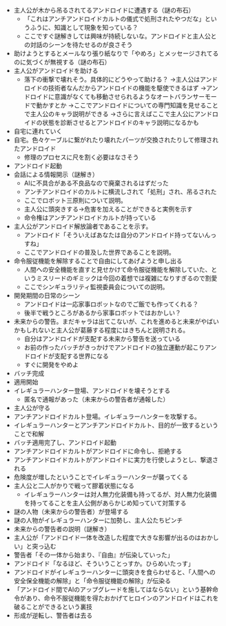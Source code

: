 * 主人公が木から吊るされてるアンドロイドに遭遇する（謎の布石）
  * 「これはアンチアンドロイドカルトの儀式で処刑されたやつだな」というふうに、知識として現象を知っている？
  * ここですぐ謎解きしては興味が持続しないな。アンドロイドと主人公との対話のシーンを待たせるのが良さそう
* 助けようとするとメールなり張り紙なりで「やめろ」とメッセージされてるのに気づくが無視する（謎の布石）
* 主人公がアンドロイドを助ける
  * 落下の衝撃で壊れそう。具体的にどうやって助ける？
    →主人公はアンドロイドの技術者なんだからアンドロイドの機能を駆使できるはず
    →アンドロイドに意識がなくても移動させられるようなオートバランサーモードで動かすとか
    →ここでアンドロイドについての専門知識を見せることで主人公のキャラ説明ができる
    →さらに言えばここで主人公にアンドロイドの状態を診断させるとアンドロイドのキャラ説明になるかも
* 自宅に連れていく
* 自宅。色々ケーブルに繋がれたり壊れたパーツが交換されたりして修理されたアンドロイド
  * 修理のプロセスに尺を割く必要はなさそう
* アンドロイド起動
* 会話による情報開示（謎解き）
  * AIに不具合がある不良品なので廃棄されるはずだった
  * アンチアンドロイドのカルトに横流しされて「処刑」され、吊るされた
  * ここでロボット三原則について説明。
  * 主人公に頭突きする→危害を加えることができると実例を示す
  * 命令権はアンチアンドロイドカルトが持っている
* 主人公がアンドロイド解放論者であることを示す。
  * アンドロイド「そういえばあなたは自分のアンドロイド持ってないんっすね」
  * ここでアンドロイドの普及した世界であることを説明。
* 命令服従機能を解除することで自由にしてあげようと申し出る
  * 人間への安全機能を直すと見せかけて命令服従機能を解除していた、というミスリードのギミックは今回の着想では複雑になりすぎるので割愛
  * ここでシンギュラリティ監視委員会についての説明。
* 開発期間の日常のシーン
  * アンドロイドは一応家事ロボットなのでご飯でも作ってくれる？
  * 後半で戦うところがあるから家事ロボットではおかしい？
* 未来からの警告。まだキャラは出てこないが、これを進めると未来がやばいかもしれないと主人公が葛藤する程度にはきちんと説明される。
  * 自分はアンドロイドが支配する未来から警告を送っている
  * お前の作ったバッチがきっかけでアンドロイドの独立運動が起こりアンドロイドが支配する世界になる
  * すぐに開発をやめよ
* バッチ完成
* 適用開始
* イレギュラーハンター登場、アンドロイドを壊そうとする
  * 匿名で通報があった（未来からの警告者が通報した）
* 主人公が守る
* アンチアンドロイドカルト登場。イレギュラーハンターを攻撃する。
* イレギュラーハンターとアンチアンドロイドカルト、目的が一致するということで和解
* バッチ適用完了し、アンドロイド起動
* アンチアンドロイドカルトがアンドロイドに命令し、拒絶する
* アンチアンドロイドカルトがアンドロイドに実力を行使しようとし、撃退される
* 危険度が増したということでイレギュラーハンターが襲ってくる
* 主人公と二人がかりで戦って膠着状態になる
  * イレギュラーハンターは対人無力化装備も持ってるが、対人無力化装備を持ってることを主人公側があらかじめ知っていて対策する
* 謎の人物（未来からの警告者）が登場する
* 謎の人物がイレギュラーハンターに加勢し、主人公たちピンチ
* 未来からの警告者の説明（謎解き）
* 主人公が「アンドロイド一体を改造した程度で大きな影響が出るのはおかしい」と突っ込む
* 警告者「その一体から始まり、『自由』が伝染していった」
* アンドロイド「なるほど、そういうことっすか。ひらめいたっす」
* アンドロイドがイレギュラーハンターに頭突きを食らわせると、「人間への安全保全機能の解除」と「命令服従機能の解除」が伝染る
* 「アンドロイド間でAIのアップグレードを施してはならない」という基幹命令があり、命令不服従機能を得たおかげてヒロインのアンドロイドはこれを破ることができるという裏技
* 形成が逆転し、警告者は去る
